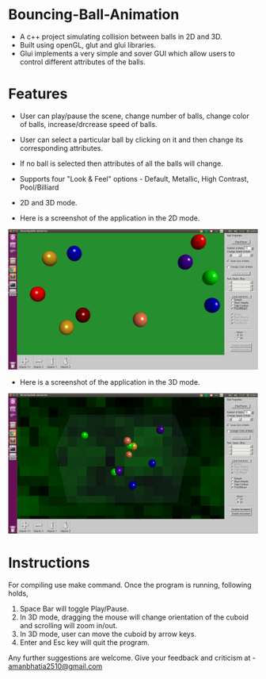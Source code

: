 
Bouncing-Ball-Animation
========================

- A c++ project simulating collision between balls in 2D and 3D.
- Built using openGL, glut and glui libraries.
- Glui implements a very simple and sover GUI which allow users to control different attributes of the balls.



Features
========

- User can play/pause the scene, change number of balls, change color of balls, increase/drcrease speed of balls.
- User can select a particular ball by clicking on it and then change its corresponding attributes.
- If no ball is selected then attributes of all the balls will change.
- Supports four "Look & Feel" options - Default, Metallic, High Contrast, Pool/Billiard
- 2D and 3D mode.

- Here is a screenshot of the application in the 2D mode.

![alt text][screenshot2d]

[screenshot2d]: ./src/Screenshot1.png "Screenshot2d"

- Here is a screenshot of the application in the 3D mode.

![alt text][screenshot3d]

[screenshot3d]: ./src/Screenshot2.png "Screenshot3d"



Instructions
============
For compiling use make command. Once the program is running, following holds,

1. Space Bar will toggle Play/Pause.
2. In 3D mode, dragging the mouse will change orientation of the cuboid and scrolling will zoom in/out.
3. In 3D mode, user can move the cuboid by arrow keys.
4. Enter and Esc key will quit the program.


Any further suggestions are welcome. Give your feedback and criticism at - amanbhatia2510@gmail.com
